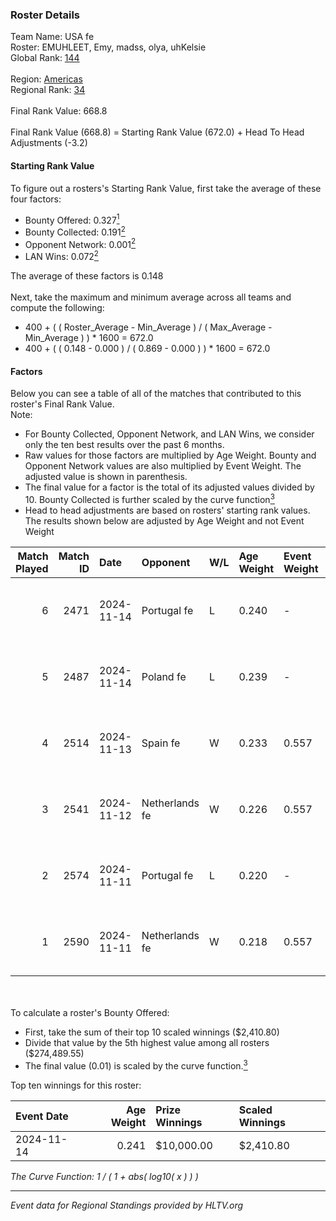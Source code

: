 ### Roster Details<br />
Team Name: USA fe<br />
Roster: EMUHLEET, Emy, madss, olya, uhKelsie<br />
Global Rank: [144](../../standings_global_2025_04_07.md)<br />
<br />
Region: [Americas]( ../../standings_americas_2025_04_07.md)<br />
Regional Rank: [34]( ../../standings_americas_2025_04_07.md)<br />
<br />
Final Rank Value:  668.8<br />
<br />
Final Rank Value (668.8) = Starting Rank Value (672.0) + Head To Head Adjustments (-3.2)<br />

#### Starting Rank Value<br />
To figure out a rosters's Starting Rank Value, first take the average of these four factors:<br />
- Bounty Offered: 0.327[<sup>1</sup>](#table2)
- Bounty Collected: 0.191[<sup>2</sup>](#table1)
- Opponent Network: 0.001[<sup>2</sup>](#table1)
- LAN Wins: 0.072[<sup>2</sup>](#table1)

The average of these factors is 0.148<br />
<br />
Next, take the maximum and minimum average across all teams and compute the following:<br />
- 400 + ( ( Roster_Average - Min_Average ) / ( Max_Average - Min_Average ) ) * 1600 = 672.0
- 400 + ( ( 0.148 - 0.000 ) / ( 0.869 - 0.000 ) ) * 1600 = 672.0


#### Factors<br />
Below you can see a table of all of the matches that contributed to this roster's Final Rank Value.<br />
Note:<br />

- For Bounty Collected, Opponent Network, and LAN Wins, we consider only the ten best results over the past 6 months.
- Raw values for those factors are multiplied by Age Weight. Bounty and Opponent Network values are also multiplied by Event Weight. The adjusted value is shown in parenthesis.
- The final value for a factor is the total of its adjusted values divided by 10. Bounty Collected is further scaled by the curve function[<sup>3</sup>](#curveFunction)
- Head to head adjustments are based on rosters' starting rank values. The results shown below are adjusted by Age Weight and not Event Weight
<span id="table1"></span><br />


| Match Played | Match ID | Date       | Opponent       | W/L | Age Weight | Event Weight | Bounty Collected | Opponent Network | LAN Wins  | H2H Adj. | Roster                               |
| -: | -: | :- | :- | :- | :- | :- | :- | :- | :- | -: | :- |
|            6 |     2471 | 2024-11-14 | Portugal fe    | L   | 0.240      | -            | -                | -                | -         |    -3.43 | EMUHLEET, Emy, madss, olya, uhKelsie |
|            5 |     2487 | 2024-11-14 | Poland fe      | L   | 0.239      | -            | -                | -                | -         |    -2.67 | EMUHLEET, Emy, madss, olya, uhKelsie |
|            4 |     2514 | 2024-11-13 | Spain fe       | W   | 0.233      | 0.557        | 0.004 (0.001)    | 0.024 (0.003)    | 1 (0.233) |     3.44 | EMUHLEET, Emy, madss, olya, uhKelsie |
|            3 |     2541 | 2024-11-12 | Netherlands fe | W   | 0.226      | 0.557        | 0.000 (0.000)    | 0.012 (0.002)    | 1 (0.226) |     1.36 | EMUHLEET, Emy, madss, olya, uhKelsie |
|            2 |     2574 | 2024-11-11 | Portugal fe    | L   | 0.220      | -            | -                | -                | -         |    -3.18 | EMUHLEET, Emy, madss, olya, uhKelsie |
|            1 |     2590 | 2024-11-11 | Netherlands fe | W   | 0.218      | 0.557        | 0.000 (0.000)    | 0.012 (0.001)    | 1 (0.218) |     1.29 | EMUHLEET, Emy, madss, olya, uhKelsie |

<br />
<span id="table2"></span><br />
To calculate a roster's Bounty Offered:<br />

- First, take the sum of their top 10 scaled winnings ($2,410.80)
- Divide that value by the 5th highest value among all rosters ($274,489.55)
- The final value (0.01) is scaled by the curve function.[<sup>3</sup>](#curveFunction)

Top ten winnings for this roster:<br />

| Event Date | Age Weight | Prize Winnings | Scaled Winnings |
| :- | -: | :- | :- |
| 2024-11-14 |      0.241 | $10,000.00     | $2,410.80       |


<span id="curveFunction"></span>_The Curve Function: 1 / ( 1 + abs( log10( x ) ) )_<br />

---
_Event data for Regional Standings provided by HLTV.org_<br />
